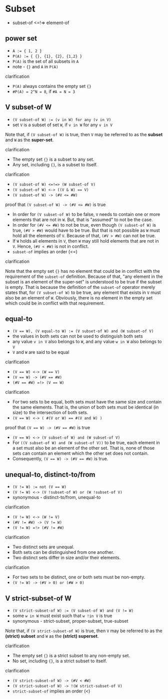 
<!-- ======================================================================= -->
# Subset

* subset-of <=!=> element-of

<!-- ======================================================================= -->
## power set

* `A := { 1, 2 }`
* `P(A) := { {}, {1}, {2}, {1,2} }`
* `P(A)` is the set of all subsets in `A`
* note - `{}` and `A` in `P(A)`

clarification

* `P(A)` always contains the empty set `{}`
* `#P(A) = 2^N = 8`, if `#A = N = 3`

<!-- ======================================================================= -->
## V subset-of W

* `(V subset-of W) := (v in W) for any (v in V)`
* set `V` is a subset of set `W`, if `v in W` for any `v in V`

Note that, if `(V subset-of W)` is true,
then `V` may be referred to as the **subset**
and `W` as the **super-set**.

clarification

* The empty set `{}` is a subset to any set.
* Any set, including `{}`, is a subset to itself.

clarification

* `(V subset-of W) <=!=> (W subset-of V)`
* `(V subset-of W) <-> ((V & W) == V)`
* `(V subset-of W) -> (#V <= #W)`

proof that `(V subset-of W) -> (#V <= #W)` is true

* In order for `(V subset-of W)` to be false, `V` needs to contain one or more
  elements that are not in `W`. But, that is "assumed" to not be the case.
* In order for `(#V <= #W)` to not be true, even though `(V subset-of W)` is
  true, `(#V > #W)` would have to be true. But that is not possible as `W` must
  hold all the elements of `V`. Because of that, `(#V > #W)` can not be true.
* If `W` holds all elements in `V`, then `W` may still hold elements that are
  not in `V`. Hence, `(#V < #W)` is not in conflict.
* `subset-of` implies an order (<=)

clarification

Note that the empty set `{}` has no element that could be in conflict with the
requirement of the `subset-of` definition. Because of that, "any element in the
subset is an element of the super-set" is understood to be true if the subset
is empty. That is because the definition of the `subset-of` operator merely
states that, for `(V subset-of W)` to be true, any element that exists in `V`
must also be an element of `W`. Obviously, there is no element in the empty
set which could be in conflict with that requirement.

<!-- ======================================================================= -->
## equal-to

* `(V == W), (V equal-to W) := (V subset-of W) and (W subset-of V)`
* the values in both sets can not be used to distinguish both sets
* any value `v in V` also belongs to `W`, and
  any value `w in W` also belongs to `V`
* `V` and `W` are said to be equal

clarification

* `(V == W) <-> (W == V)`
* `(V == W) -> (#V == #W)`
* `(#V == #W) =!> (V == W)`

clarification

* For two sets to be equal, both sets must have the same size and contain the
  same elements. That is, the union of both sets must be identical (in size)
  to the intersection of both sets.
* `(V == W) <-> ( #(V or W) == #(V and W) )`

proof that `(V == W) -> (#V == #W)` is true

* `(V == W) <-> (V subset-of W) and (W subset-of V)`
* For `((V subset-of W) and (W subset-of V))` to be true, each element in
  a set must also be an element of the other set. That is, none of those
  sets can contain an element which the other set does not contain.
* Consequently, `(V == W) -> (#V == #W)` is true.

<!-- ======================================================================= -->
## unequal-to, distinct-to/from

* `(V != W) := not (V == W)`
* `(V != W) <-> (V !subset-of W) or (W !subset-of V)`
* synonymous - distinct-to/from, unequal-to

clarification

* `(V != W) <-> (W != V)`
* `(#V != #W) -> (V != W)`
* `(V != W) =!> (#V != #W)`

clarification

* Two distinct sets are unequal.
* Both sets can be distinguished from one another.
* Two distinct sets differ in size and/or their elements.

clarification

* For two sets to be distinct, one or both sets must be non-empty.
* `(V != W) -> (#V > 0) or (#W > 0)`

<!-- ======================================================================= -->
## V strict-subset-of W

* `(V strict-subset-of W) := (V subset-of W) and (V != W)`
* some `w in W` must exist such that `w !in V` is true
* synonymous - strict-subset, proper-subset, true-subset

Note that, if `(V strict-subset-of W)` is true,
then `V` may be referred to as the **(strict) subset**
and `W` as the **(strict) superset**.

clarification

* The empty set `{}` is a strict subset to any non-empty set.
* No set, including `{}`, is a strict subset to itself.

clarification

* `(V strict-subset-of W) -> (#V < #W)`
* `(V strict-subset-of W) -> !(W strict-subset-of V)`
* `strict-subset-of` implies an order (<)
